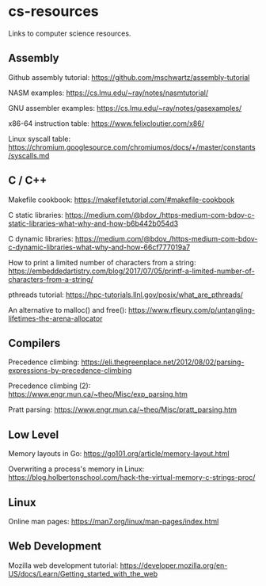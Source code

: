 # cs-resources

Links to computer science resources.

## Assembly

Github assembly tutorial: https://github.com/mschwartz/assembly-tutorial

NASM examples: https://cs.lmu.edu/~ray/notes/nasmtutorial/

GNU assembler examples: https://cs.lmu.edu/~ray/notes/gasexamples/

x86-64 instruction table: https://www.felixcloutier.com/x86/

Linux syscall table: https://chromium.googlesource.com/chromiumos/docs/+/master/constants/syscalls.md

## C / C++

Makefile cookbook: https://makefiletutorial.com/#makefile-cookbook

C static libraries: https://medium.com/@bdov_/https-medium-com-bdov-c-static-libraries-what-why-and-how-b6b442b054d3

C dynamic libraries: https://medium.com/@bdov_/https-medium-com-bdov-c-dynamic-libraries-what-why-and-how-66cf777019a7

How to print a limited number of characters from a string: https://embeddedartistry.com/blog/2017/07/05/printf-a-limited-number-of-characters-from-a-string/

pthreads tutorial: https://hpc-tutorials.llnl.gov/posix/what_are_pthreads/

An alternative to malloc() and free(): https://www.rfleury.com/p/untangling-lifetimes-the-arena-allocator

## Compilers

Precedence climbing: https://eli.thegreenplace.net/2012/08/02/parsing-expressions-by-precedence-climbing

Precedence climbing (2): https://www.engr.mun.ca/~theo/Misc/exp_parsing.htm

Pratt parsing: https://www.engr.mun.ca/~theo/Misc/pratt_parsing.htm

## Low Level

Memory layouts in Go: https://go101.org/article/memory-layout.html

Overwriting a process's memory in Linux: https://blog.holbertonschool.com/hack-the-virtual-memory-c-strings-proc/

## Linux

Online man pages: https://man7.org/linux/man-pages/index.html

## Web Development

Mozilla web development tutorial: https://developer.mozilla.org/en-US/docs/Learn/Getting_started_with_the_web
